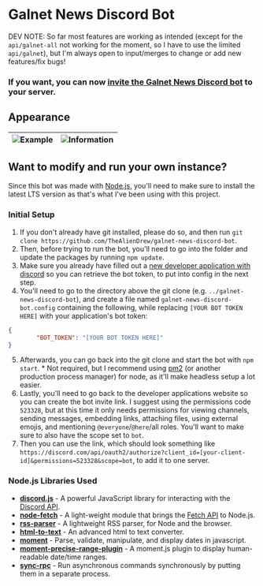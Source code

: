 # Galnet News Discord Bot
DEV NOTE: So far most features are working as intended (except for the `api/galnet-all` not working for the moment, so I have to use the limited `api/galnet`), but I'm always open to input/merges to change or add new features/fix bugs!

### If you want, you can now [invite the Galnet News Discord bot](https://discord.com/api/oauth2/authorize?client_id=609713919644401664&permissions=523328&scope=bot) to your server.

## Appearance
![Example](https://github.com/TheAlienDrew/galnet-news-discord-bot/blob/main/images/example.png?raw=true) | ![Information](https://github.com/TheAlienDrew/galnet-news-discord-bot/blob/main/images/information.png?raw=true)
-- | --

## Want to modify and run your own instance?
Since this bot was made with [Node.js](https://nodejs.org), you'll need to make sure to install the latest LTS version as that's what I've been using with this project.

### Initial Setup
1. If you don't already have git installed, please do so, and then run `git clone https://github.com/TheAlienDrew/galnet-news-discord-bot`.
2. Then, before trying to run the bot, you'll need to go into the folder and update the packages by running `npm update`.
3. Make sure you already have filled out a [new developer application with discord](https://discord.com/developers/applications) so you can retrieve the bot token, to put into config in the next step.
4. You'll need to go to the directory above the git clone (e.g. `../galnet-news-discord-bot`), and create a file named `galnet-news-discord-bot.config` containing the following, while replacing `[YOUR BOT TOKEN HERE]` with your application's bot token:
```json
{
        "BOT_TOKEN": "[YOUR BOT TOKEN HERE]"
}
```
5. Afterwards, you can go back into the git clone and start the bot with `npm start`. \* Not required, but I recommend using [pm2](https://www.npmjs.com/package/pm2) (or another production process manager) for node, as it'll make headless setup a lot easier.
6. Lastly, you'll need to go back to the developer applications website so you can create the bot invite link. I suggest using the permissions code `523328`, but at this time it only needs permissions for viewing channels, sending messages, embedding links, attaching files, using external emojis, and mentioning `@everyone`/`@here`/all roles. You'll want to make sure to also have the scope set to `bot`.
7. Then you can use the link, which should look something like `https://discord.com/api/oauth2/authorize?client_id=[your-client-id]&permissions=523328&scope=bot`, to add it to one server.

### Node.js Libraries Used
- **[discord.js](https://github.com/discordjs/discord.js)** - A powerful JavaScript library for interacting with the [Discord API](https://discord.com/developers/docs/intro).
- **[node-fetch](https://github.com/node-fetch/node-fetch)** - A light-weight module that brings the [Fetch API](https://developer.mozilla.org/en-US/docs/Web/API/Fetch_API) to Node.js.
- **[rss-parser](https://github.com/rbren/rss-parser)** - A lightweight RSS parser, for Node and the browser.
- **[html-to-text](https://github.com/html-to-text/node-html-to-text)** - An advanced html to text converter.
- **[moment](https://github.com/moment/moment)** - Parse, validate, manipulate, and display dates in javascript.
- **[moment-precise-range-plugin](https://github.com/codebox/moment-precise-range)** - A moment.js plugin to display human-readable date/time ranges.
- **[sync-rpc](https://github.com/ForbesLindesay/sync-rpc)** - Run asynchronous commands synchronously by putting them in a separate process.
